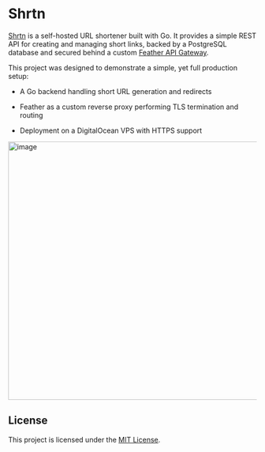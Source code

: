 # Shrtn

[Shrtn](https://shrtn.it.com/) is a self-hosted URL shortener built with Go.
It provides a simple REST API for creating and managing short links, backed by a PostgreSQL database and secured behind a custom [Feather API Gateway](https://github.com/maxBRT/feather).

This project was designed to demonstrate a simple, yet full production setup:

- A Go backend handling short URL generation and redirects

- Feather as a custom reverse proxy performing TLS termination and routing

- Deployment on a DigitalOcean VPS with HTTPS support

<img width="1206" height="523" alt="image" src="https://github.com/user-attachments/assets/cdce5094-ae12-4cd9-8ca0-e50f5883499d" />

## License

This project is licensed under the [MIT License](./LICENSE).





